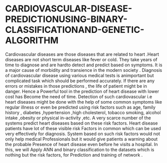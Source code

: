 # CARDIOVASCULAR-DISEASE-PREDICTIONUSING-BINARY-CLASSIFICATIONAND-GENETIC-ALGORITHM

Cardiovascular diseases are those diseases that are related to heart .Heart 
diseases are not short term diseases like fever or cold. They take years of time to 
diagnose and are hardto detect and predict based on symptoms. It is a major 
cause of morbidity and transience in the modern society . Diagnosis of 
cardiovascular disease using various medical tests is animportant but 
complicated task which should be performed accurately. If there are any errors or 
mistakes in those predictions , the life of patient might be in danger. Hence a
Powerful tool in the prediction of heart disease with lower cost has Become the 
need of time. Detection of such cardiovascular i.e heart diseases might be done 
with the help of some common symptoms like regular illness or even be 
predicted using risk factors such as age, family history , diabetes ,hypertension 
,high cholesterol, tobacco smoking, alcohol intake ,obesity or physical in-activity 
,etc. A very scarce number of the systems predict heart diseases based on these 
risk factors. Heart disease patients have lot of these visible risk Factors in 
common which can be used very effectively for diagnosis. System based on such 
risk factors would not only help medical Professionals but it would give patients 
a warning about the probable Presence of heart disease even before he visits a 
hospital. In this, we will Apply ANN and binary classification to the datasets 
which is nothing but the risk factors, for Prediction and training of network .
